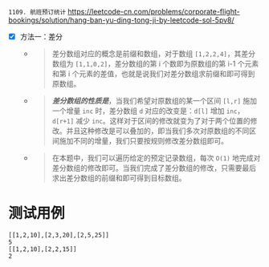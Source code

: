 
`1109. 航班预订统计` https://leetcode-cn.com/problems/corporate-flight-bookings/solution/hang-ban-yu-ding-tong-ji-by-leetcode-sol-5pv8/
- [x] 方法一：差分
  * > 差分数组对应的概念是前缀和数组，对于数组 `[1,2,2,4]`，其差分数组为 `[1,1,0,2]`，差分数组的第 i 个数即为原数组的第 i-1 个元素和第 i 个元素的差值，也就是说我们对差分数组求前缀和即可得到原数组。
  * > ***差分数组的性质是***，当我们希望对原数组的某一个区间 `[l,r]` 施加一个增量 `inc` 时，差分数组 `d` 对应的改变是：`d[l]` 增加 `inc`，`d[r+1]` 减少 `inc`。这样对于区间的修改就变为了对于两个位置的修改。并且这种修改是可以叠加的，即当我们多次对原数组的不同区间施加不同的增量，我们只要按规则修改差分数组即可。
  * > 在本题中，我们可以遍历给定的预定记录数组，每次 `O(1)` 地完成对差分数组的修改即可。当我们完成了差分数组的修改，只需要最后求出差分数组的前缀和即可得到目标数组。

# 测试用例

```
[[1,2,10],[2,3,20],[2,5,25]]
5
[[1,2,10],[2,2,15]]
2
```
